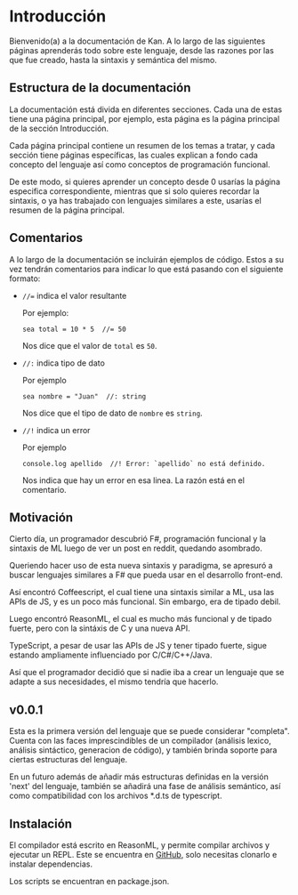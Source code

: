 # Introducción

Bienvenido(a) a la documentación de Kan. A lo largo de las siguientes páginas
aprenderás todo sobre este lenguaje, desde las razones por las que fue creado,
hasta la sintaxis y semántica del mismo.

## Estructura de la documentación

La documentación está divida en diferentes secciones.
Cada una de estas tiene una página principal, por ejemplo, esta página
es la página principal de la sección Introducción.

Cada página principal contiene un resumen de los temas a tratar,
y cada sección tiene páginas específicas, las cuales explican
a fondo cada concepto del lenguaje
así como conceptos de programación funcional.

De este modo, si quieres aprender un concepto desde 0 usarías la
página especifica correspondiente, mientras que si solo quieres recordar
la sintaxis, o ya has trabajado con lenguajes similares a este, usarías
el resumen de la página principal.

## Comentarios

A lo largo de la documentación se incluirán ejemplos de código. Estos a su vez
tendrán comentarios para indicar lo que está pasando con el siguiente formato:

- `//=` indica el valor resultante
  
  Por ejemplo:
  
  ```
  sea total = 10 * 5  //= 50
  ```
  
  Nos dice que el valor de `total` es `50`.
  
- `//:` indica tipo de dato

  Por ejemplo
  
  ```
  sea nombre = "Juan"  //: string
  ```
  
  Nos dice que el tipo de dato de `nombre` es `string`.
  
- `//!` indica un error

  Por ejemplo
  
  ```
  console.log apellido  //! Error: `apellido` no está definido.
  ```
  
  Nos indica que hay un error en esa linea. La razón está en el comentario.
  

## Motivación

Cierto día, un programador descubrió F#, programación funcional y la sintaxis
de ML luego de ver un post en reddit, quedando asombrado.

Queriendo hacer uso de esta nueva sintaxis y paradigma, se apresuró a buscar
lenguajes similares a F# que pueda usar en el desarrollo front-end.

Así encontró Coffeescript, el cual tiene una sintaxis similar a ML, usa las
APIs de JS, y es un poco más funcional. Sin embargo, era de tipado debil.

Luego encontró ReasonML, el cual es mucho más funcional y de tipado fuerte,
pero con la sintáxis de C y una nueva API.

TypeScript, a pesar de usar las APIs de JS y tener tipado fuerte, sigue estando
ampliamente influenciado por C/C#/C++/Java.

Así que el programador decidió que si nadie iba a crear un lenguaje que se adapte
a sus necesidades, el mismo tendría que hacerlo.

## v0.0.1

Esta es la primera versión del lenguaje que se puede considerar "completa".
Cuenta con las faces imprescindibles de un compilador (análisis lexico,
análisis sintáctico, generacion de código), y también brinda soporte para
ciertas estructuras del lenguaje.

En un futuro además de añadir más estructuras definidas en la versión 'next'
del lenguaje, también se añadirá una fase de análisis semántico, así como
compatibilidad con los archivos *.d.ts de typescript.

## Instalación

El compilador está escrito en ReasonML, y permite compilar archivos y ejecutar un
REPL. Este se encuentra en [GitHub](https://github.com/Araozu/Kan-Reason "Repositorio del compilador de Kan"), solo
necesitas clonarlo e instalar dependencias.

Los scripts se encuentran en package.json.

